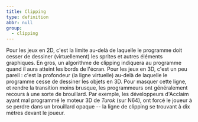 ```yaml
---
title: Clipping
type: definition
abbr: null
group:
  - clipping
---
```

Pour les jeux en 2D, c'est la limite au-delà de laquelle le programme doit cesser de dessiner (virtuellement) les sprites et autres éléments graphiques. En gros, un algorithme de clipping indiquera au programme quand il aura atteint les bords de l'écran.
Pour les jeux en 3D, c'est un peu pareil : c'est la profondeur (la ligne virtuelle) au-delà de laquelle le programme cesse de dessiner les objets en 3D. Pour masquer cette ligne, et rendre la transition moins brusque, les programmeurs ont généralement recours à une sorte de brouillard. Par exemple, les développeurs d'Acclaim ayant mal programmé le moteur 3D de _Turok_ (sur N64), ont forcé le joueur à se perdre dans un brouillard opaque -- la ligne de clipping se trouvant à dix mètres devant le joueur.
